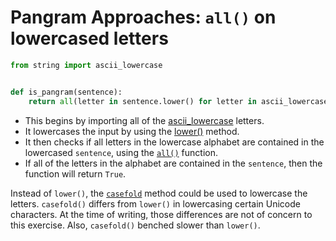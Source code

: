 # Pangram Approaches: `all()` on lowercased letters

```python
from string import ascii_lowercase


def is_pangram(sentence):
    return all(letter in sentence.lower() for letter in ascii_lowercase)

```

- This begins by importing all of the [ascii_lowercase][ascii-lowercase]
  letters.
- It lowercases the input by using the [lower()][lower] method.
- It then checks if all letters in the lowercase alphabet are contained in the
  lowercased `sentence`, using the [`all()`][all] function.
- If all of the letters in the alphabet are contained in the `sentence`, then
  the function will return `True`.

Instead of `lower()`, the
[`casefold`](https://docs.python.org/3/library/stdtypes.html#str.casefold)
method could be used to lowercase the letters. `casefold()` differs from
`lower()` in lowercasing certain Unicode characters. At the time of writing,
those differences are not of concern to this exercise. Also, `casefold()`
benched slower than `lower()`.

[ascii-lowercase]:
  https://docs.python.org/3/library/string.html#string.ascii_lowercase
[lower]: https://docs.python.org/3/library/stdtypes.html?#str.lower
[all]: https://docs.python.org/3/library/functions.html#all

